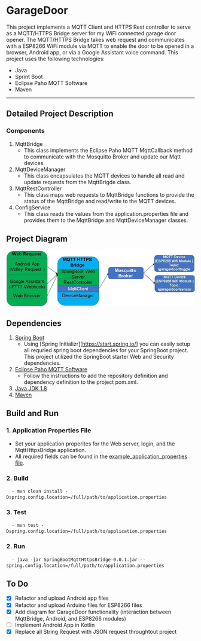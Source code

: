 # GarageDoor

This project implements a MQTT Client and HTTPS Rest controller to serve as a MQTT/HTTPS Bridge server for my WiFi connected garage door opener. The MQTT/HTTPS Bridge takes web request and communicates with a ESP8266 WiFi module via MQTT to enable the door to be opened in a browser, Android app, or via a Google Assistant voice command. This project uses the following technologies: 
- Java 
- Sprint Boot
- Eclipse Paho MQTT Software
- Maven 

---

## Detailed Project Description 
### Components
1. MqttBridge
   - This class implements the Eclipse Paho MQTT MqttCallback method to communicate with the Mosquitto Broker and update our Mqtt devices. 
2. MqttDeviceManager
   - This class encapsulates the MQTT devices to handle all read and update requests from the MqttBrigde class. 
3. MqttRestController
   - This class maps web requests to MqttBridge functions to provide the status of the MqttBridge and read/write to the MQTT devices.
4. ConfigService
   - This class reads the values from the application.properties file and provides them to the MqttBridge and MqttDeviceManager classes. 

## Project Diagram
![Image of GarageDoor Diagram](https://github.com/isaacaflores2/GarageDoor/blob/master/GarageDoorDiagram.jpg)

## Dependencies 
1. [Spring Boot](https://start.spring.io/)
   - Using [Spring Initializr][https://start.spring.io/] you can easily setup all requried spring boot dependencies for your SpringBoot project. This project utilized the SpringBoot starter Web and Security dependencies. 
2. [Eclipse Paho MQTT Software](https://www.eclipse.org/paho/clients/java/)
   - Follow the instructions to add the repository definition and dependency definition to the project pom.xml. 
3. [Java JDK 1.8 ](https://docs.oracle.com/javase/8/docs/technotes/guides/install/install_overview.html)
4. [Maven](https://maven.apache.org/install.html)

## Build and Run
### 1. Application Properties File
   - Set your application properites for the Web server, login, and the MqttHttpsBridge application. 
   - All required fields can be found in the [example_application_properties file](https://github.com/isaacaflores2/GarageDoor/blob/master/example_%20application.properties). 
### 2. Build
      - mvn clean install -Dspring.config.location=/full/path/to/application.properties
### 3. Test 
      - mvn test -Dspring.config.location=/full/path/to/application.properties
### 2. Run       
      - java -jar SpringBootMqttHttpsBridge-0.0.1.jar --spring.config.location=/full/path/to/application.properties
 
 ## To Do
 - [X] Refactor and upload Android app files
 - [X] Refactor and upload Arduino files for ESP8266 files
 - [X] Add diagram for GarageDoor functionality (interaction between MqttBridge, Android, and ESP8266 modules)
 - [ ] Implement Android App in Kotlin
 - [X] Replace all String Request with JSON request throughtout project
